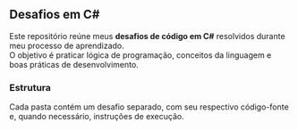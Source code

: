 ## Desafios em C#

Este repositório reúne meus **desafios de código em C#** resolvidos durante meu processo de aprendizado.  
O objetivo é praticar lógica de programação, conceitos da linguagem e boas práticas de desenvolvimento.

### Estrutura

Cada pasta contém um desafio separado, com seu respectivo código-fonte e, quando necessário, instruções de execução.
